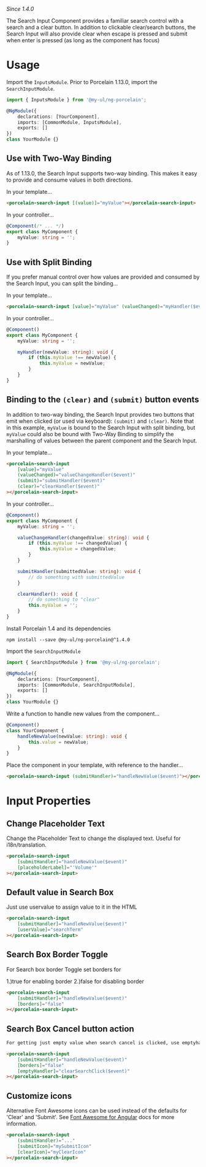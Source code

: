 _Since 1.4.0_

The Search Input Component provides a familiar search control with a search and a clear button. In addition to clickable clear/search buttons, the Search Input will also provide clear when escape is pressed and submit when enter is pressed (as long as the component has focus)

# Usage

Import the `InputsModule`. Prior to Porcelain 1.13.0, import the `SearchInputModule`.

```typescript
import { InputsModule } from '@my-ul/ng-porcelain';

@NgModule({
	declarations: [YourComponent],
	imports: [CommonModule, InputsModule],
	exports: []
})
class YourModule {}
```

## Use with Two-Way Binding

As of 1.13.0, the Search Input supports two-way binding. This makes it easy to provide and consume values in both directions.

In your template...

```html
<porcelain-search-input [(value)]="myValue"></porcelain-search-input>
```

In your controller...

```typescript
@Component(/* ... */)
export class MyComponent {
	myValue: string = '';
}
```

## Use with Split Binding

If you prefer manual control over how values are provided and consumed by the Search Input, you can split the binding...

In your template...

```html
<porcelain-search-input [value]="myValue" (valueChanged)="myHandler($event)"></porcelain-search-input>
```

In your controller...

```typescript
@Component()
export class MyComponent {
	myValue: string = '';

	myHandler(newValue: string): void {
		if (this.myValue !== newValue) {
			this.myValue = newValue;
		}
	}
}
```

## Binding to the `(clear)` and `(submit)` button events

In addition to two-way binding, the Search Input provides two buttons that emit when clicked (or used via keyboard): `(submit)` and `(clear)`. Note that in this example, `myValue` is bound to the Search Input with split binding, but `myValue` could also be bound with Two-Way Binding to simplify the marshalling of values between the parent component and the Search Input.

In your template...

```html
<porcelain-search-input
	[value]="myValue"
	(valueChanged)="valueChangeHandler($event)"
	(submit)="submitHandler($event)"
	(clear)="clearHandler($event)"
></porcelain-search-input>
```

In your controller...

```typescript
@Component()
export class MyComponent {
	myValue: string = '';

	valueChangeHandler(changedValue: string): void {
		if (this.myValue !== changedValue) {
			this.myValue = changedValue;
		}
	}

	submitHandler(submittedValue: string): void {
		// do something with submittedValue
	}

	clearHandler(): void {
		// do something to "clear"
		this.myValue = '';
	}
}
```

Install Porcelain 1.4 and its dependencies

`npm install --save @my-ul/ng-porcelain@^1.4.0`

Import the `SearchInputModule`

```typescript
import { SearchInputModule } from '@my-ul/ng-porcelain';

@NgModule({
	declarations: [YourComponent],
	imports: [CommonModule, SearchInputModule],
	exports: []
})
class YourModule {}
```

Write a function to handle new values from the component...

```typescript
@Component()
class YourComponent {
	handleNewValue(newValue: string): void {
		this.value = newValue;
	}
}
```

Place the component in your template, with reference to the handler...

```html
<porcelain-search-input (submitHandler)="handleNewValue($event)"></porcelain-search-input>
```

# Input Properties

## Change Placeholder Text

Change the Placeholder Text to change the displayed text. Useful for i18n/translation.

```html
<porcelain-search-input
	[submitHandler]="handleNewValue($event)"
	[placeholderLabel]="'Volume'"
></porcelain-search-input>
```

## Default value in Search Box

Just use uservalue to assign value to it in the HTML

```html
<porcelain-search-input
	[submitHandler]="handleNewValue($event)"
	[userValue]="searchTerm"
></porcelain-search-input>
```

## Search Box Border Toggle

For Search box border Toggle set borders for

1.)true for enabling border
2.)false for disabling border

```html
<porcelain-search-input
	[submitHandler]="handleNewValue($event)"
	[borders]="false"
></porcelain-search-input>
```

## Search Box Cancel button action

```html
For getting just empty value when search cancel is clicked, use emptyhandler

<porcelain-search-input
	[submitHandler]="handleNewValue($event)"
	[borders]="false"
	[emptyHandler]="clearSearchClick($event)"
></porcelain-search-input>
```

## Customize icons

Alternative Font Awesome icons can be used instead of the defaults for 'Clear' and 'Submit'. See [Font Awesome for Angular](https://github.com/FortAwesome/angular-fontawesome#using-the-icon-library) docs for more information.

```html
<porcelain-search-input
	(submitHandler)="..."
	[submitIcon]="mySubmitIcon"
	[clearIcon]="myClearIcon"
></porcelain-search-input>
```
